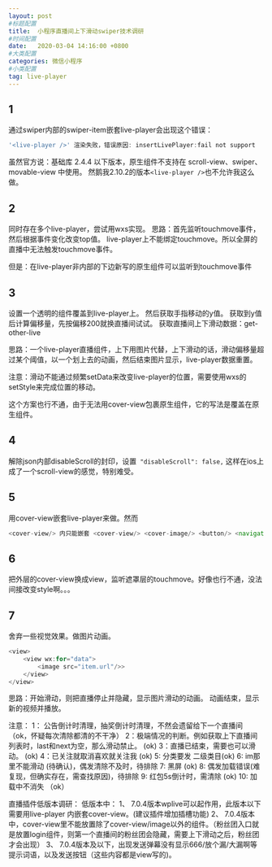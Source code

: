 ```yaml
---
layout: post
#标题配置
title:  小程序直播间上下滑动swiper技术调研
#时间配置
date:   2020-03-04 14:16:00 +0800
#大类配置
categories: 微信小程序
#小类配置
tag: live-player
---
```


1
---

通过swiper内部的swiper-item嵌套live-player会出现这个错误：
```js
'<live-player />' 渲染失败，错误原因: insertLivePlayer:fail not support
```
虽然官方说：基础库 2.4.4 以下版本，原生组件不支持在 scroll-view、swiper、movable-view 中使用。
然鹅我2.10.2的版本`<live-player />`也不允许我这么做。

2
---
同时存在多个live-player，尝试用wxs实现。
思路：首先监听touchmove事件，然后根据事件变化改变top值。
live-player上不能绑定touchmove。所以全屏的直播中无法触发touchmove事件。

但是：在live-player非内部的下边新写的原生组件可以监听到touchmove事件

3
------
设置一个透明的组件覆盖到live-player上。
然后获取手指移动的y值。
获取到y值后计算偏移量，先按偏移200就换直播间试试。
获取直播间上下滑动数据：get-other-live

思路：一个live-player直播组件，上下用图片代替，上下滑动的话，滑动偏移量超过某个阈值，以一个划上去的动画，然后结束图片显示，live-player数据重置。

注意：滑动不能通过频繁setData来改变live-player的位置，需要使用wxs的setStyle来完成位置的移动。

这个方案也行不通，由于无法用cover-view包裹原生组件，它的写法是覆盖在原生组件。

4
--------
解除json内部disableScroll的封印，设置` "disableScroll": false,`
这样在ios上成了一个scroll-view的感觉，特别难受。

5
-----
用cover-view嵌套live-player来做。然而
```js
<cover-view/> 内只能嵌套 <cover-view/> <cover-image/> <button/> <navigator/> <ad/>，live-player 标签的子节点树在真机上都会被忽略。
```

6
-----
把外层的cover-view换成view，监听遮罩层的touchmove。好像也行不通，没法间接改变style啊。。。

7
-----
舍弃一些视觉效果。做图片动画。
```js
<view>
    <view wx:for="data">
        <image src="item.url"/>>
    </view>
</view>
```
思路：开始滑动，则把直播停止并隐藏，显示图片滑动的动画。
动画结束，显示新的视频并播放。


注意： 1： 公告倒计时清理，抽奖倒计时清理，不然会遗留给下一个直播间 （ok，怀疑每次清除都清的不干净）
2：极端情况的判断。例如获取上下直播间列表时，last和next为空，那么滑动禁止。 (ok)
3：直播已结束，需要也可以滑动。 (ok)
4：已关注就取消喜欢就关注我 (ok)
5: 分类要发 二级类目(ok)
6: im那里不能滑动 (待确认)，偶发清除不及时，待排除
7: 黑屏 (ok)
8: 偶发加载错误(难复现，但确实存在，需查找原因)，待排除 
9: 红包5s倒计时，需清除 (ok)
10: 加载中不消失 （ok）



直播插件低版本调研：
低版本中：
1、 7.0.4版本wplive可以起作用，此版本以下需要用live-player 内嵌套cover-view。(建议插件增加插槽功能)
2、 7.0.4版本中，cover-view里不能放置除了cover-view/image以外的组件。（粉丝团入口就是放置login组件，则第一个直播间的粉丝团会隐藏，需要上下滑动之后，粉丝团才会出现）
3、 7.0.4版本及以下，出现发送弹幕没有显示666/放个漏/大漏啊等提示词语，以及发送按钮（这些内容都是view写的)。

